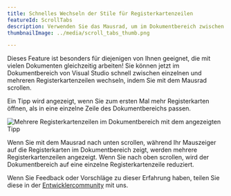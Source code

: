 ```yaml
---
title: Schnelles Wechseln der Stile für Registerkartenzeilen
featureId: ScrollTabs
description: Verwenden Sie das Mausrad, um im Dokumentbereich zwischen einzelnen und mehreren Registerkartenzeilen zu wechseln.
thumbnailImage: ../media/scroll_tabs_thumb.png

---
```


Dieses Feature ist besonders für diejenigen von Ihnen geeignet, die mit vielen Dokumenten gleichzeitig arbeiten! Sie können jetzt im Dokumentbereich von Visual Studio schnell zwischen einzelnen und mehreren Registerkartenzeilen wechseln, indem Sie mit dem Mausrad scrollen.

Ein Tipp wird angezeigt, wenn Sie zum ersten Mal mehr Registerkarten öffnen, als in eine einzelne Zeile des Dokumentbereichs passen.

![Mehrere Registerkartenzeilen im Dokumentbereich mit dem angezeigten Tipp](../media/scroll_tabs.png "Mehrere Registerkartenzeilen im Dokumentbereich mit dem angezeigten Tipp")

Wenn Sie mit dem Mausrad nach unten scrollen, während Ihr Mauszeiger auf die Registerkarten im Dokumentbereich zeigt, werden mehrere Registerkartenzeilen angezeigt. Wenn Sie nach oben scrollen, wird der Dokumentbereich auf eine einzelne Registerkartenzeile reduziert. 

Wenn Sie Feedback oder Vorschläge zu dieser Erfahrung haben, teilen Sie diese in der [Entwicklercommunity](https://developercommunity.visualstudio.com/t/scrollable-open-file-tabs-with-mouse-wheel/353560) mit uns.
